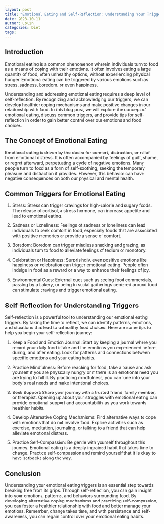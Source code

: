 ```yaml
---
layout: post
title: "Emotional Eating and Self-Reflection: Understanding Your Triggers"
date: 2023-10-11
author: Colin
categories: Diet
tags: 
---
```


## Introduction

Emotional eating is a common phenomenon wherein individuals turn to food as a means of coping with their emotions. It often involves eating a large quantity of food, often unhealthy options, without experiencing physical hunger. Emotional eating can be triggered by various emotions such as stress, sadness, boredom, or even happiness.

Understanding and addressing emotional eating requires a deep level of self-reflection. By recognizing and acknowledging our triggers, we can develop healthier coping mechanisms and make positive changes in our relationship with food. In this blog post, we will explore the concept of emotional eating, discuss common triggers, and provide tips for self-reflection in order to gain better control over our emotions and food choices.

## The Concept of Emotional Eating

Emotional eating is driven by the desire for comfort, distraction, or relief from emotional distress. It is often accompanied by feelings of guilt, shame, or regret afterward, perpetuating a cycle of negative emotions. Many people turn to food as a form of self-soothing, seeking the temporary pleasure and distraction it provides. However, this behavior can have negative consequences on both our physical and mental health.

## Common Triggers for Emotional Eating

1. Stress: Stress can trigger cravings for high-calorie and sugary foods. The release of cortisol, a stress hormone, can increase appetite and lead to emotional eating.

2. Sadness or Loneliness: Feelings of sadness or loneliness can lead individuals to seek comfort in food, especially foods that are associated with positive memories or provide a sense of comfort.

3. Boredom: Boredom can trigger mindless snacking and grazing, as individuals turn to food to alleviate feelings of tedium or monotony.

4. Celebration or Happiness: Surprisingly, even positive emotions like happiness or celebration can trigger emotional eating. People often indulge in food as a reward or a way to enhance their feelings of joy.

5. Environmental Cues: External cues such as seeing food commercials, passing by a bakery, or being in social gatherings centered around food can stimulate cravings and trigger emotional eating.

## Self-Reflection for Understanding Triggers

Self-reflection is a powerful tool to understanding our emotional eating triggers. By taking the time to reflect, we can identify patterns, emotions, and situations that lead to unhealthy food choices. Here are some tips to help you begin your self-reflection journey:

1. Keep a Food and Emotion Journal: Start by keeping a journal where you record your daily food intake and the emotions you experienced before, during, and after eating. Look for patterns and connections between specific emotions and your eating habits.

2. Practice Mindfulness: Before reaching for food, take a pause and ask yourself if you are physically hungry or if there is an emotional need you are trying to fulfill. By practicing mindfulness, you can tune into your body's real needs and make intentional choices.

3. Seek Support: Share your journey with a trusted friend, family member, or therapist. Opening up about your struggles with emotional eating can provide emotional support and accountability as you work towards healthier habits.

4. Develop Alternative Coping Mechanisms: Find alternative ways to cope with emotions that do not involve food. Explore activities such as exercise, meditation, journaling, or talking to a friend that can help alleviate emotional distress.

5. Practice Self-Compassion: Be gentle with yourself throughout this journey. Emotional eating is a deeply ingrained habit that takes time to change. Practice self-compassion and remind yourself that it is okay to have setbacks along the way.

## Conclusion

Understanding your emotional eating triggers is an essential step towards breaking free from its grips. Through self-reflection, you can gain insight into your emotions, patterns, and behaviors surrounding food. By developing alternative coping mechanisms and practicing self-compassion, you can foster a healthier relationship with food and better manage your emotions. Remember, change takes time, and with persistence and self-awareness, you can regain control over your emotional eating habits.
